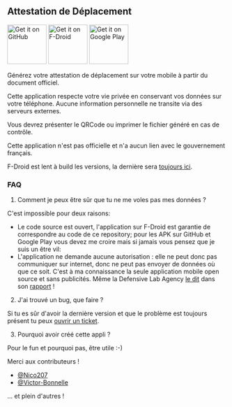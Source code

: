 ## Attestation de Déplacement

<a href="https://github.com/AdrienPoupa/AttestationDeplacement/releases" target="_blank">
<img src="https://raw.githubusercontent.com/AdrienPoupa/AttestationDeplacement/master/images/get-it-on-github.png" alt="Get it on GitHub" height="90"/></a>
<a href="https://f-droid.org/fr/packages/com.adrienpoupa.attestationcoronavirus/" target="_blank">
<img src="https://raw.githubusercontent.com/AdrienPoupa/AttestationDeplacement/master/images/get-it-on-fdroid.png" alt="Get it on F-Droid" height="90"/></a>
<a href='https://play.google.com/store/apps/details?id=com.poupa.attestationdeplacement'>
<img src='https://raw.githubusercontent.com/AdrienPoupa/AttestationDeplacement/master/images/get-it-on-playstore.png' alt="Get it on Google Play" height="90"/></a>

Générez votre attestation de déplacement sur votre mobile à partir du document officiel.

Cette application respecte votre vie privée en conservant vos données sur votre téléphone.
Aucune information personnelle ne transite via des serveurs externes.

Vous devrez présenter le QRCode ou imprimer le fichier généré en cas de contrôle.

Cette application n'est pas officielle et n'a aucun lien avec le gouvernement français.

F-Droid est lent à build les versions, la dernière sera 
[toujours ici](https://github.com/AdrienPoupa/AttestationDeplacement/releases).

### FAQ

1. Comment je peux être sûr que tu ne me voles pas mes données ?

C'est impossible pour deux raisons:
- Le code source est ouvert, l'application sur F-Droid est garantie de correspondre au code de ce
repository; pour les APK sur GitHub et Google Play vous devez me croire mais si jamais vous pensez
que je suis un être vil:
- L'application ne demande aucune autorisation : elle ne peut donc pas communiquer sur internet, donc
ne peut pas envoyer de données où que ce soit.
C'est à ma connaissance la seule application mobile open source et sans publicités.
Même la Defensive Lab Agency [le dit](https://twitter.com/defensive_lab/status/1250482375139655681) 
dans son [rapport](https://forensic.defensive-lab.agency/covid/reports/4c5136979e951032607bd89c1ed0c828a644d46917b1814d526f02821a20b745/) !

2. J'ai trouvé un bug, que faire ?

Si tu es sûr d'avoir la dernière version et que le problème est toujours présent tu peux 
[ouvrir un ticket](https://github.com/AdrienPoupa/AttestationDeplacement/issues/new).

3. Pourquoi avoir créé cette appli ?

Pour le fun et pourquoi pas, être utile :-)


Merci aux contributeurs !

- [@Nico207](https://github.com/Nico207)
- [@Victor-Bonnelle](https://github.com/Victor-Bonnelle)

... et plein d'autres !
